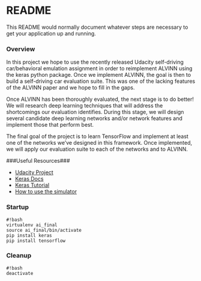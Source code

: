 # README #

This README would normally document whatever steps are necessary to get your application up and running.

### Overview ###

In this project we hope to use the recently released Udacity self-driving car/behavioral emulation assignment in order to reimplement ALVINN using the keras python package. Once we implement ALVINN, the goal is then to build a self-driving car evaluation suite. This was one of the lacking features of the ALVINN paper and we hope to fill in the gaps. 

Once ALVINN has been thoroughly evaluated, the next stage is to do better! We will research deep learning techniques that will address the shortcomings our evaluation identifies. During this stage, we will design several candidate deep learning networks and/or network features and implement those that perform best. 

The final goal of the project is to learn TensorFlow and implement at least one of the networks we’ve designed in this framework. Once implemented, we will apply our evaluation suite to each of the networks and to ALVINN.

###Useful Resources###
* [Udacity Project](https://github.com/udacity/CarND-Behavioral-Cloning-P3)
* [Keras Docs](https://keras.io/)
* [Keras Tutorial](https://elitedatascience.com/keras-tutorial-deep-learning-in-python)
* [How to use the simulator](https://medium.com/towards-data-science/introduction-to-udacity-self-driving-car-simulator-4d78198d301d)

### Startup ###

```
#!bash
virtualenv ai_final
source ai_final/bin/activate
pip install keras
pip install tensorflow
```

### Cleanup ###

```
#!bash
deactivate
```